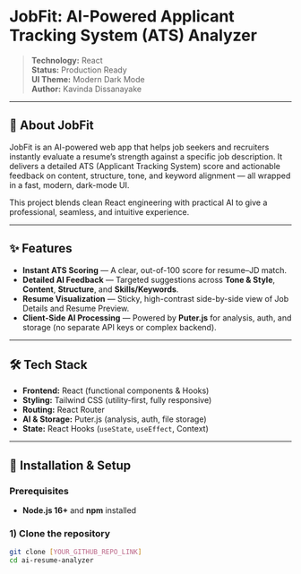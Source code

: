 # JobFit: AI-Powered Applicant Tracking System (ATS) Analyzer

> **Technology:** React  
> **Status:** Production Ready  
> **UI Theme:** Modern Dark Mode  
> **Author:** Kavinda Dissanayake

---

## 🌟 About JobFit

JobFit is an AI-powered web app that helps job seekers and recruiters instantly evaluate a resume’s strength against a specific job description. It delivers a detailed ATS (Applicant Tracking System) score and actionable feedback on content, structure, tone, and keyword alignment — all wrapped in a fast, modern, dark-mode UI.

This project blends clean React engineering with practical AI to give a professional, seamless, and intuitive experience.

---

## ✨ Features

- **Instant ATS Scoring** — A clear, out-of-100 score for resume–JD match.
- **Detailed AI Feedback** — Targeted suggestions across **Tone & Style**, **Content**, **Structure**, and **Skills/Keywords**.
- **Resume Visualization** — Sticky, high-contrast side-by-side view of Job Details and Resume Preview.
- **Client-Side AI Processing** — Powered by **Puter.js** for analysis, auth, and storage (no separate API keys or complex backend).

---

## 🛠️ Tech Stack

- **Frontend:** React (functional components & Hooks)
- **Styling:** Tailwind CSS (utility-first, fully responsive)
- **Routing:** React Router
- **AI & Storage:** Puter.js (analysis, auth, file storage)
- **State:** React Hooks (`useState`, `useEffect`, Context)

---

## 🚀 Installation & Setup

### Prerequisites
- **Node.js 16+** and **npm** installed

### 1) Clone the repository
```bash
git clone [YOUR_GITHUB_REPO_LINK]
cd ai-resume-analyzer
